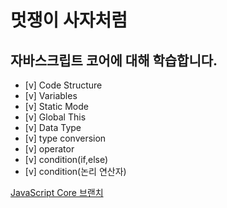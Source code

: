 # 멋쟁이 사자처럼

## 자바스크립트 코어에 대해 학습합니다.

- [v] Code Structure
- [v] Variables
- [v] Static Mode
- [v] Global This
- [v] Data Type
- [v] type conversion
- [v] operator
- [v] condition(if,else)
- [v] condition(논리 연산자)

[JavaScript Core 브랜치](http://www.naver.com)
